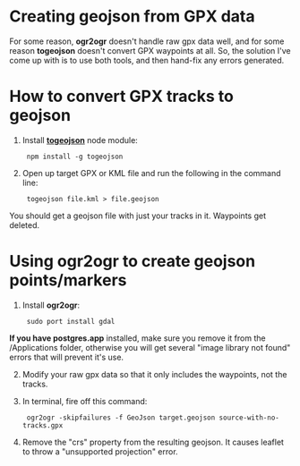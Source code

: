 # Creating geojson from GPX data

For some reason, **ogr2ogr** doesn't handle raw gpx data well, and for some reason **togeojson** doesn't convert GPX waypoints at all. So, the solution I've come up with is to use both tools, and then hand-fix any errors generated.

# How to convert GPX tracks to geojson

1. Install **[togeojson](https://github.com/tmcw/togeojson)** node module:
    
        npm install -g togeojson

2. Open up target GPX or KML file and run the following in the command line:

        togeojson file.kml > file.geojson

You should get a geojson file with just your tracks in it. Waypoints get deleted.


# Using ogr2ogr to create geojson points/markers

1. Install **ogr2ogr**:

        sudo port install gdal

**If you have postgres.app** installed, make sure you remove it from the /Applications folder, otherwise you will get several "image library not found" errors that will prevent it's use.

2. Modify your raw gpx data so that it only includes the waypoints, not the tracks. 

3. In terminal, fire off this command:

        ogr2ogr -skipfailures -f GeoJson target.geojson source-with-no-tracks.gpx

4. Remove the "crs" property from the resulting geojson. It causes leaflet to throw a "unsupported projection" error.